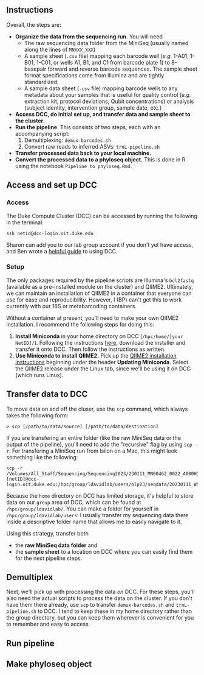 ## Instructions

Overall, the steps are:
- **Organize the data from the sequencing run**. You will need
	- The raw sequencing data folder from the MiniSeq (usually named along the lines of `MNXXX_XXX`)
	- A sample sheet (`.csv` file) mapping each barcode well (*e.g.* 1-A01, 1-B01, 1-C01, or wells A1, B1, and C1 from barcode plate 1) to 8-basepair forward and reverse barcode sequences. The sample sheet format specifications come from Illumina and are tightly standardized. 
	- A sample data sheet (`.csv` file) mapping barcode wells to any metadata about your samples that is useful for quality control (*e.g.* extraction kit, protocol deviations, Qubit concentrations) or analysis (subject identity, intervention group, sample date, etc.)
- **Access DCC, do initial set up, and transfer data and sample sheet to the cluster**.
- **Run the pipeline**.  This consists of two steps, each with an accompanying script:
	1. Demultiplexing: `demux-barcodes.sh`
	2. Convert raw reads to inferred ASVs: `trnL-pipeline.sh`
- **Transfer processed data back to your local machine.**
- **Convert the processed data to a phyloseq object.** This is done in R using the notebook `Pipeline to phyloseq.Rmd`.

## Access and set up DCC

### Access

The Duke Compute Cluster (DCC) can be accessed by running the following in the terminal:

```
ssh netid@dcc-login.oit.duke.edu
```

Sharon can add you to our lab group account if you don't yet have access, and Ben wrote a [helpful guide](https://3.basecamp.com/3853188/buckets/23891967/uploads/4134861105) to using DCC.

### Setup

The only packages required by the pipeline scripts are Illumina's `bcl2fastq` (available as a pre-installed module on the cluster) and QIIME2.  Ultimately, we can maintain an installation of QIIME2 in a container that everyone can use for ease and reproducibility.  However, I (BP) can't get this to work currently with our 16S or metabarcoding containers.

Without a container at present, you'll need to make your own QIIME2 installation.  I recommend the following steps for doing this:

1. **Install Miniconda** in your home directory on DCC (`/hpc/home/[your NetID]/`). 
Following the instructions [here](https://conda.io/projects/conda/en/latest/user-guide/install/linux.html), download the installer and transfer 
it onto DCC. Then follow the instructions as written. 
2. **Use Miniconda to install QIIME2.**
Pick up the [QIIME2 installation instructions](https://docs.qiime2.org/2023.2/install/native/#updating-miniconda) beginning under the header **Updating Miniconda**. Select the QIIME2 release under the Linux tab, since we'll be using it on DCC (which runs Linux).

## Transfer data to DCC

To move data on and off the cluser, use the `scp` command, which always takes the following form:

```
> scp [/path/to/data/source] [/path/to/data/destination]
```

If you are transfering an entire folder (like the raw MiniSeq data or the output of the pipeline), you'll need to add the "recursive" flag by using `scp -r`. For transfering a MiniSeq run from Isilon on a Mac, this might look something like the following:

```
scp -r /Volumes/All_Staff/Sequencing/Sequencing2023/230111_MN00462_0022_A000H5CCNH/ [netID]@dcc-login.oit.duke.edu:/hpc/group/ldavidlab/users/blp23/seqdata/20230111_WholyCow_trnL_12SV5
```

Because the `home` directory on DCC has limited storage, it's helpful to store data on our `group` area of DCC, which can be found at `/hpc/group/ldavidlab/`.  You can make a folder for yourself in `/hpc/group/ldavidlab/users`: I usually transfer my sequencing data there inside a descriptive folder name that allows me to easily navigate to it. 

Using this strategy, transfer both
- the **raw MiniSeq data folder** and
- the **sample sheet**
to a location on DCC where you can easily find them for the next pipeline steps.

## Demultiplex

Next, we'll pick up with processing the data *on* DCC.  For these steps, you'll also need the actual scripts to process the data on the cluster. If you don't have them there already, use `scp` to transfer `demux-barcodes.sh` and `trnL-pipeline.sh` to DCC.  I tend to keep these in my home directory rather than the group directory, but you can keep them wherever is convenient for you to remember and easy to access.

## Run pipeline

## Make phyloseq object





